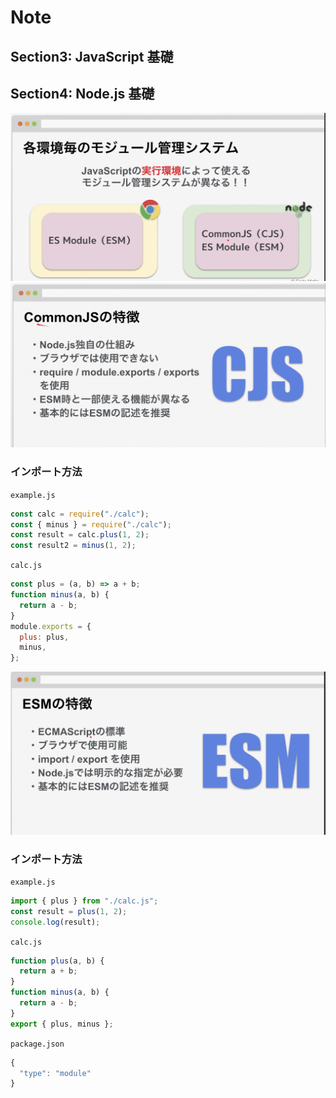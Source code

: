 # Note

## Section3: JavaScript 基礎

## Section4: Node.js 基礎

![module](./img/module.png)
![cjs](./img/cjs.png)

### インポート方法

`example.js`

```js
const calc = require("./calc");
const { minus } = require("./calc");
const result = calc.plus(1, 2);
const result2 = minus(1, 2);
```

`calc.js`

```js
const plus = (a, b) => a + b;
function minus(a, b) {
  return a - b;
}
module.exports = {
  plus: plus,
  minus,
};
```

![esm](./img/esm.png)

### インポート方法

`example.js`

```js
import { plus } from "./calc.js";
const result = plus(1, 2);
console.log(result);
```

`calc.js`

```js
function plus(a, b) {
  return a + b;
}
function minus(a, b) {
  return a - b;
}
export { plus, minus };
```

`package.json`

```js
{
  "type": "module"
}
```
